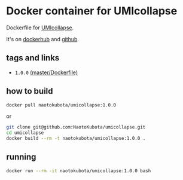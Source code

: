 # Docker container for UMIcollapse

Dockerfile for [UMIcollapse](https://github.com/Daniel-Liu-c0deb0t/UMICollapse).

It's on [dockerhub](https://hub.docker.com/r/naotokubota/umicollapse) and [github](https://github.com/NaotoKubota/umicollapse).

## tags and links

- `1.0.0` [(master/Dockerfile)](https://github.com/NaotoKubota/umicollapse/blob/master/Dockerfile)

## how to build

```sh
docker pull naotokubota/umicollapse:1.0.0
```

or

```sh
git clone git@github.com:NaotoKubota/umicollapse.git
cd umicollapse
docker build --rm -t naotokubota/umicollapse:1.0.0 .
```

## running

```sh
docker run --rm -it naotokubota/umicollapse:1.0.0 bash
```

